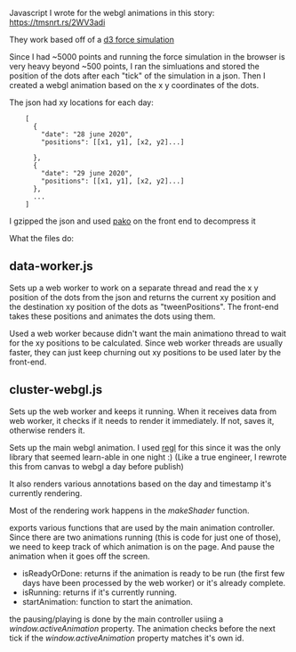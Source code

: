 Javascript I wrote for the webgl animations in this story: https://tmsnrt.rs/2WV3adi

They work based off of a [d3 force simulation](https://github.com/d3/d3-force)

Since I had ~5000 points and running the force simulation in the browser is very heavy beyond ~500 points, I ran the simluations and stored the position of the dots after each "tick" of the simulation in a json. Then I created a webgl animation based on the x y coordinates of the dots.

The json had xy locations for each day:

```
    [
      {
        "date": "28 june 2020",
        "positions": [[x1, y1], [x2, y2]...]

      },
      {
        "date": "29 june 2020",
        "positions": [[x1, y1], [x2, y2]...]
      },
      ...
    ]
```

I gzipped the json and used [pako](https://github.com/nodeca/pako) on the front end to decompress it

What the files do:

## data-worker.js

Sets up a web worker to work on a separate thread and read the x y position of the dots from the json and returns the current xy position and the destination xy position of the dots as "tweenPositions". The front-end takes these positions and animates the dots using them.

Used a web worker because didn't want the main animationo thread to wait for the xy positions to be calculated. Since web worker threads are usually faster, they can just keep churning out xy positions to be used later by the front-end.

## cluster-webgl.js

Sets up the web worker and keeps it running. When it receives data from web worker, it checks if it needs to render it immediately. If not, saves it, otherwise renders it.

Sets up the main webgl animation. I used [regl](https://github.com/regl-project/regl) for this since it was the only library that seemed learn-able in one night :) (Like a true engineer, I rewrote this from canvas to webgl a day before publish)

It also renders various annotations based on the day and timestamp it's currently rendering.

Most of the rendering work happens in the _makeShader_ function.

exports various functions that are used by the main animation controller. Since there are two animations running (this is code for just one of those), we need to keep track of which animation is on the page. And pause the animation when it goes off the screen.

- isReadyOrDone: returns if the animation is ready to be run (the first few days have been processed by the web worker) or it's already complete.
- isRunning: returns if it's currently running.
- startAnimation: function to start the animation.

the pausing/playing is done by the main controller usiing a _window.activeAnimation_ property. The animation checks before the next tick if the _window.activeAnimation_ property matches it's own id.

